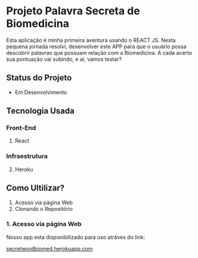 # Projeto Palavra Secreta de Biomedicina

Esta aplicação é minha primeira aventura usando o REACT JS. Nesta pequena jornada resolvi,
desenvolver este APP para que o usuário possa descobrir palavras que possuam relação
com a Biomedicina. A cada acerto sua pontuação vai subindo, e aí, vamos testar?

## Status do Projeto

- Em Desenvolvimento


## Tecnologia Usada

### Front-End

1. React

### Infraestrutura

2. Heroku

## Como Ultilizar?

1. Acesso via página Web
2. Clonando o Repositório

### 1. Acesso via página Web

Nosso app esta disponibilizado para uso atráves do link:
    
[secretwordbiomed.herokuapp.com](https://secretwordbiomed.herokuapp.com/)